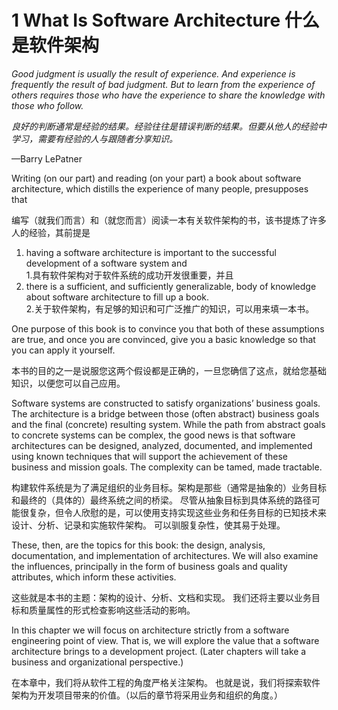 1 What Is Software Architecture 什么是软件架构
===

<!--https://blog.csdn.net/susemm/article/details/120777236-->

_Good judgment is usually the result of experience. And experience is frequently the result of bad judgment. But to learn from the experience of others requires those who have the experience to share the knowledge with those who follow._

_良好的判断通常是经验的结果。经验往往是错误判断的结果。但要从他人的经验中学习，需要有经验的人与跟随者分享知识。_

—Barry LePatner

Writing (on our part) and reading (on your part) a book about software architecture, which distills the experience of many people, presupposes that

编写（就我们而言）和（就您而言）阅读一本有关软件架构的书，该书提炼了许多人的经验，其前提是

1. having a software architecture is important to the successful development of a software system and  
1.具有软件架构对于软件系统的成功开发很重要，并且
2. there is a sufficient, and sufficiently generalizable, body of knowledge about software architecture to fill up a book.  
2.关于软件架构，有足够的知识和可广泛推广的知识，可以用来填一本书。

One purpose of this book is to convince you that both of these assumptions are true, and once you are convinced, give you a basic knowledge so that you can apply it yourself.

本书的目的之一是说服您这两个假设都是正确的，一旦您确信了这点，就给您基础知识，以便您可以自己应用。

Software systems are constructed to satisfy organizations’ business goals. The architecture is a bridge between those (often abstract) business goals and the final (concrete) resulting system. While the path from abstract goals to concrete systems can be complex, the good news is that software architectures can be designed, analyzed, documented, and implemented using known techniques that will support the achievement of these business and mission goals. The complexity can be tamed, made tractable.

构建软件系统是为了满足组织的业务目标。架构是那些（通常是抽象的）业务目标和最终的（具体的）最终系统之间的桥梁。 尽管从抽象目标到具体系统的路径可能很复杂，但令人欣慰的是，可以使用支持实现这些业务和任务目标的已知技术来设计、分析、记录和实施软件架构。 可以驯服复杂性，使其易于处理。

These, then, are the topics for this book: the design, analysis, documentation, and implementation of architectures. We will also examine the influences, principally in the form of business goals and quality attributes, which inform these activities.

这些就是本书的主题：架构的设计、分析、文档和实现。 我们还将主要以业务目标和质量属性的形式检查影响这些活动的影响。

In this chapter we will focus on architecture strictly from a software engineering point of view. That is, we will explore the value that a software architecture brings to a development project. (Later chapters will take a business and organizational perspective.)

在本章中，我们将从软件工程的角度严格关注架构。 也就是说，我们将探索软件架构为开发项目带来的价值。（以后的章节将采用业务和组织的角度。）
